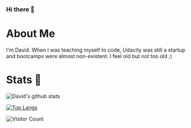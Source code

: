 ### Hi there 👋

<!--
**davidlamys/davidlamys** is a ✨ _special_ ✨ repository because its `README.md` (this file) appears on your GitHub profile.

Here are some ideas to get you started:

- 🔭 I’m currently working on ...
- 🌱 I’m currently learning ...
- 👯 I’m looking to collaborate on ...
- 🤔 I’m looking for help with ...
- 💬 Ask me about ...
- 📫 How to reach me: ...
- 😄 Pronouns: ...
- ⚡ Fun fact: ...
-->


# About Me

I'm David. When I was teaching myself to code, Udacity was still a startup and bootcamps were almost non-existent. I feel old but not too old ;)


# Stats 👀
![David's github stats](https://github-readme-stats.vercel.app/api?username=davidlamys&hide=contribs&count_private=true&show_icons=true&theme=tokyonight&hide_title=true)


[![Top Langs](https://github-readme-stats.vercel.app/api/top-langs/?username=gdelarosa)](https://github.com/davidlamys/github-readme-stats)


![Visitor Count](https://profile-counter.glitch.me/davidlamys/count.svg)
